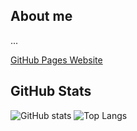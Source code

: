 ## About me

...

[GitHub Pages Website](https://b-hub.github.io)

## GitHub Stats

![GitHub stats](https://github-readme-stats.vercel.app/api?username=b-hub&show_icons=true&theme=react)
![Top Langs](https://github-readme-stats.vercel.app/api/top-langs/?username=b-hub&theme=react)



